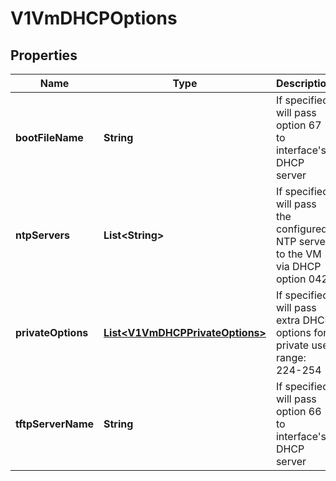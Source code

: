 # V1VmDHCPOptions

## Properties
Name | Type | Description | Notes
------------ | ------------- | ------------- | -------------
**bootFileName** | **String** | If specified will pass option 67 to interface&#x27;s DHCP server |  [optional]
**ntpServers** | **List&lt;String&gt;** | If specified will pass the configured NTP server to the VM via DHCP option 042. |  [optional]
**privateOptions** | [**List&lt;V1VmDHCPPrivateOptions&gt;**](V1VmDHCPPrivateOptions.md) | If specified will pass extra DHCP options for private use, range: 224-254 |  [optional]
**tftpServerName** | **String** | If specified will pass option 66 to interface&#x27;s DHCP server |  [optional]
